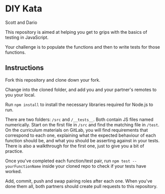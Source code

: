 # DIY Kata
Scott and Dario 

This repository is aimed at helping you get to grips with the basics of testing in JavaScript.

Your challenge is to populate the functions and then to write tests for those functions.

## Instructions

Fork this repository and clone down your fork.

Change into the cloned folder, and add you and your partner's remotes to you your local.

Run `npm install` to install the necessary libraries required for Node.js to run.

There are two folders: `/src` and `/__tests__`. Both contain JS files named numerically. Start on the first file in `/src` and find the matching file in `/test`. On the curriculum materials on GitLab, you will find requirements that correspond to each one, explaining what the expected behaviour of each function should be, and what you should be asserting against in your tests. There is also a walkthrough for the first one, just to give you a bit of practice.

Once you've completed each function/test pair, run `npm test -- yourFunctionName` inside your cloned repo to check if your tests have worked.

Add, commit, push and swap pairing roles after each one. When you've done them all, both partners should create pull requests to this repository.
